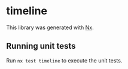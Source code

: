 # timeline

This library was generated with [Nx](https://nx.dev).

## Running unit tests

Run `nx test timeline` to execute the unit tests.
